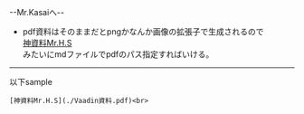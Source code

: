 --Mr.Kasaiへ--
- pdf資料はそのままだとpngかなんか画像の拡張子で生成されるので<br>
[神資料Mr.H.S](./Vaadin資料.pdf)<br>
みたいにmdファイルでpdfのパス指定すればいける。
---
以下sample
~~~
[神資料Mr.H.S](./Vaadin資料.pdf)<br>
~~~